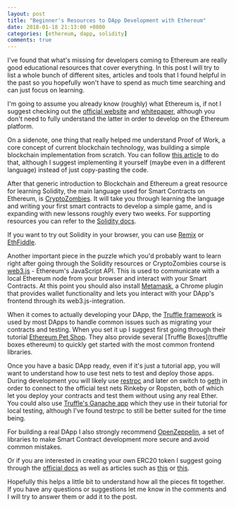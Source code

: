 ```yaml
---
layout: post
title: "Beginner's Resources to DApp Development with Ethereum"
date: 2018-01-18 21:13:00 +0800
categories: [ethereum, dapp, solidity]
comments: true
---
```


I've found that what's missing for developers coming to Ethereum are really good educational resources that cover everything. In this post I will try to list a whole bunch of different sites, articles and tools that I found helpful in the past so you hopefully won't have to spend as much time searching and can just focus on learning.

I'm going to assume you already know (roughly) what Ethereum is, if not I suggest checking out the [official website](https://www.ethereum.org) and [whitepaper](https://github.com/ethereum/wiki/wiki/White-Paper), although you don't need to fully understand the latter in order to develop on the Ethereum platform.

On a sidenote, one thing that really helped me understand Proof of Work, a core concept of current blockchain technology, was building a simple blockchain implementation from scratch. You can follow [this article](https://hackernoon.com/learn-blockchains-by-building-one-117428612f46) to do that, although I suggest implementing it yourself (maybe even in a different language) instead of just copy-pasting the code. 

After that generic introduction to Blockchain and Ethereum a great resource for learning Solidity, the main language used for Smart Contracts on Ethereum, is [CryptoZombies](https://cryptozombies.io). It will take you through learning the language and writing your first smart contracts to develop a simple game, and is expanding with new lessons roughly every two weeks. For supporting resources you can refer to the [Solidity docs](https://solidity.readthedocs.io).

If you want to try out Solidity in your browser, you can use [Remix](https://remix.ethereum.org) or [EthFiddle](https://ethfiddle.com).

Another important piece in the puzzle which you'd probably want to learn right after going through the Solidity resources or CryptoZombies course is [web3.js](https://github.com/ethereum/web3.js/) - Ethereum's JavaScript API. This is used to communicate with a local Ethereum node from your browser and interact with your Smart Contracts. At this point you should also install [Metamask](https://metamask.io), a Chrome plugin that provides wallet functionality and lets you interact with your DApp's frontend through its web3.js-integration.

When it comes to actually developing your DApp, the [Truffle framework](http://truffleframework.com) is used by most DApps to handle common issues such as migrating your contracts and testing. When you set it up I suggest first going through their tutorial [Ethereum Pet Shop](http://truffleframework.com/tutorials/pet-shop). They also provide several [Truffle Boxes](truffle boxes ethereum) to quickly get started with the most common frontend libraries.

Once you have a basic DApp ready, even if it's just a tutorial app, you will want to understand how to use test nets to test and deploy those apps. During development you will likely use [restrpc](https://github.com/ethereumjs/testrpc) and later on switch to [geth](https://github.com/ethereum/go-ethereum/wiki/geth) in order to connect to the official test nets Rinkeby or Ropsten, both of which let you deploy your contracts and test them without using any real Ether. You could also use [Truffle's Ganache app](https://github.com/trufflesuite/ganache) which they use in their tutorial for local testing, although I've found testrpc to still be better suited for the time being.

For building a real DApp I also strongly recommend [OpenZeppelin](https://openzeppelin.org), a set of libraries to make Smart Contract development more secure and avoid common mistakes.

Or if you are interested in creating your own ERC20 token I suggest going through the [official docs](https://www.ethereum.org/token) as well as articles such as [this](https://steemit.com/ethereum/@maxnachamkin/how-to-create-your-own-ethereum-token-in-an-hour-erc20-verified) or [this](https://medium.com/@Alt_Street/create-your-own-ethereum-token-bfa6302084da).

Hopefully this helps a little bit to understand how all the pieces fit together. If you have any questions or suggestions let me know in the comments and I will try to answer them or add it to the post.
